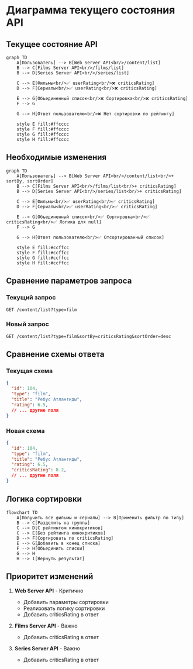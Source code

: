 # Диаграмма текущего состояния API

## Текущее состояние API

```mermaid
graph TD
    A[Пользователь] --> B[Web Server API<br/>/content/list]
    B --> C[Films Server API<br/>/films/list]
    B --> D[Series Server API<br/>/series/list]
    
    C --> E[Фильмы<br/>✅ userRating<br/>❌ criticsRating]
    D --> F[Сериалы<br/>✅ userRating<br/>❌ criticsRating]
    
    E --> G[Объединенный список<br/>❌ Сортировка<br/>❌ criticsRating]
    F --> G
    
    G --> H[Ответ пользователю<br/>❌ Нет сортировки по рейтингу]
    
    style E fill:#ffcccc
    style F fill:#ffcccc
    style G fill:#ffcccc
    style H fill:#ffcccc
```

## Необходимые изменения

```mermaid
graph TD
    A[Пользователь] --> B[Web Server API<br/>/content/list<br/>+ sortBy, sortOrder]
    B --> C[Films Server API<br/>/films/list<br/>+ criticsRating]
    B --> D[Series Server API<br/>/series/list<br/>+ criticsRating]
    
    C --> E[Фильмы<br/>✅ userRating<br/>✅ criticsRating]
    D --> F[Сериалы<br/>✅ userRating<br/>✅ criticsRating]
    
    E --> G[Объединенный список<br/>✅ Сортировка<br/>✅ criticsRating<br/>✅ Логика для null]
    F --> G
    
    G --> H[Ответ пользователю<br/>✅ Отсортированный список]
    
    style E fill:#ccffcc
    style F fill:#ccffcc
    style G fill:#ccffcc
    style H fill:#ccffcc
```

## Сравнение параметров запроса

### Текущий запрос
```
GET /content/list?type=film
```

### Новый запрос
```
GET /content/list?type=film&sortBy=criticsRating&sortOrder=desc
```

## Сравнение схемы ответа

### Текущая схема
```json
{
  "id": 104,
  "type": "film",
  "title": "Ребус Атлантиды",
  "rating": 6.5,
  // ... другие поля
}
```

### Новая схема
```json
{
  "id": 104,
  "type": "film", 
  "title": "Ребус Атлантиды",
  "rating": 6.5,
  "criticsRating": 8.2,
  // ... другие поля
}
```

## Логика сортировки

```mermaid
flowchart TD
    A[Получить все фильмы и сериалы] --> B[Применить фильтр по типу]
    B --> C[Разделить на группы]
    C --> D[С рейтингом кинокритиков]
    C --> E[Без рейтинга кинокритиков]
    D --> F[Сортировать по criticsRating]
    E --> G[Добавить в конец списка]
    F --> H[Объединить списки]
    G --> H
    H --> I[Вернуть результат]
```

## Приоритет изменений

1. **Web Server API** - Критично
   - Добавить параметры сортировки
   - Реализовать логику сортировки
   - Добавить criticsRating в ответ

2. **Films Server API** - Важно
   - Добавить criticsRating в ответ

3. **Series Server API** - Важно
   - Добавить criticsRating в ответ
